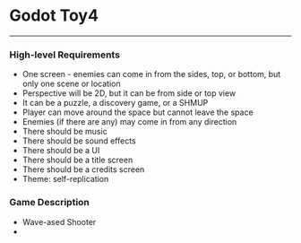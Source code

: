 # Godot Toy4

---------
### High-level Requirements

- One screen - enemies can come in from the sides, top, or bottom, but only one scene or location
- Perspective will be 2D, but it can be from side or top view
- It can be a puzzle, a discovery game, or a SHMUP
- Player can move around the space but cannot leave the space
- Enemies (if there are any) may come in from any direction
- There should be music
- There should be sound effects
- There should be a UI
- There should be a title screen
- There should be a credits screen
- Theme: self-replication

### Game Description

- Wave-ased Shooter
- 

